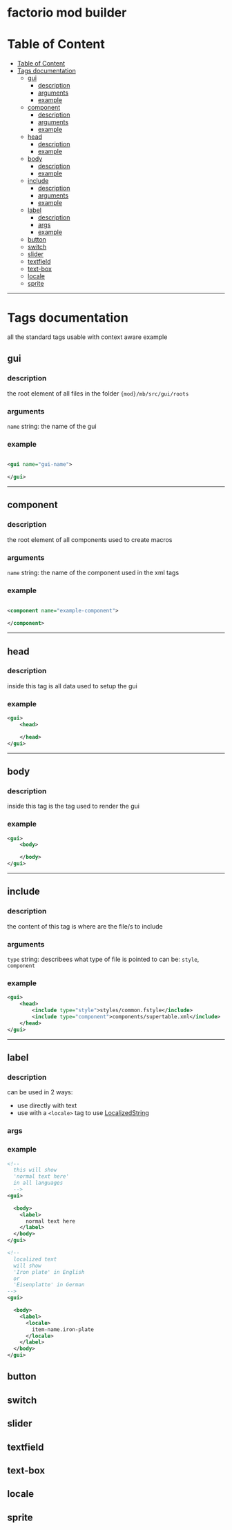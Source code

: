 <h1> factorio mod builder </h1>

# Table of Content
- [Table of Content](#table-of-content)
- [Tags documentation](#tags-documentation)
  - [gui](#gui)
    - [description](#description)
    - [arguments](#arguments)
    - [example](#example)
  - [component](#component)
    - [description](#description-1)
    - [arguments](#arguments-1)
    - [example](#example-1)
  - [head](#head)
    - [description](#description-2)
    - [example](#example-2)
  - [body](#body)
    - [description](#description-3)
    - [example](#example-3)
  - [include](#include)
    - [description](#description-4)
    - [arguments](#arguments-2)
    - [example](#example-4)
  - [label](#label)
    - [description](#description-5)
    - [args](#args)
    - [example](#example-5)
  - [button](#button)
  - [switch](#switch)
  - [slider](#slider)
  - [textfield](#textfield)
  - [text-box](#text-box)
  - [locale](#locale)
  - [sprite](#sprite)

---

# Tags documentation
all the standard tags usable with context aware example

## gui

### description

the root element of all files in the folder `{mod}/mb/src/gui/roots`

### arguments

`name` string: the name of the gui 

### example

```xml

<gui name="gui-name">

</gui>

```

---

## component

### description

the root element of all components used to create macros

### arguments

`name` string: the name of the component used in the xml tags 

### example

```xml

<component name="example-component">

</component>

```

---

## head

### description

inside this tag is all data used to setup the gui

### example

```xml
<gui>
    <head>

    </head>
</gui>
```

---

## body

### description

inside this tag is the tag used to render the gui

### example

```xml
<gui>
    <body>

    </body>
</gui>
```

---

## include

### description

the content of this tag is where are the file/s to include

### arguments

`type` string: describees what type of file is pointed to can be: `style`, `component`

### example

```xml
<gui>
    <head>
        <include type="style">styles/common.fstyle</include>
        <include type="component">components/supertable.xml</include>
    </head>
</gui>

```

---

## label

### description

can be used in 2 ways:

- use directly with text
- use with a `<locale>` tag to use 
  [LocalizedString](https://lua-api.factorio.com/latest/Concepts.html#LocalisedString)

### args

### example

```xml
<!--
  this will show
  'normal text here'
  in all languages
  -->
<gui>

  <body>
    <label>
      normal text here
    </label>
  </body>
</gui>

<!--
  localized text
  will show
  'Iron plate' in English
  or
  'Eisenplatte' in German
-->
<gui>

  <body>
    <label>
      <locale>
        item-name.iron-plate
      </locale>
    </label>
  </body>
</gui>
```

## button

## switch

## slider

## textfield

## text-box

## locale

## sprite